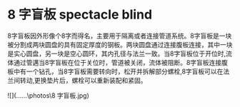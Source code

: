 # 8 字盲板 spectacle blind
8字盲板因外形像个8字而得名，主要用于隔离或者连接管道系统。8字盲板是一块被分割成两块圆盘的具有固定厚度的钢板。两块圆盘通过连接腹板连接，其中一块是实心圆盘，另一块是空心圆环，其内孔径与法兰一致。当8字盲板位于开位时,流体通过管邁当8字盲板在位于关位时，管道被关闭，流体被阻断。8字盲板连接腹板中有一个钻孔，当8字盲板需要转向时，松开并拆解部分螺栓,8字盲板可以在法兰间转动,更换垫片后，螺栓可以重新装配和紧固。


![](..\..\..\photos\8 字盲板.jpg)
